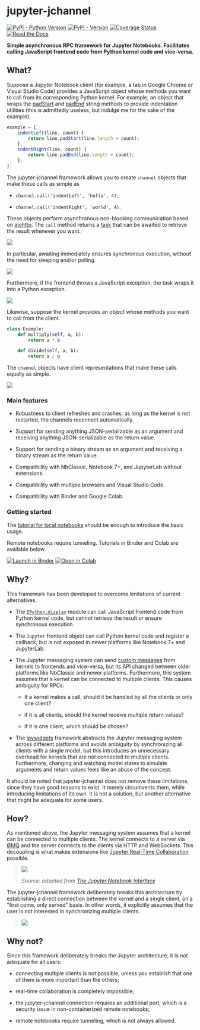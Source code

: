 jupyter-jchannel
================

[![PyPI - Python Version](https://img.shields.io/pypi/pyversions/jupyter-jchannel)](https://devguide.python.org/versions/)
[![PyPI - Version](https://img.shields.io/pypi/v/jupyter-jchannel)](https://pypi.org/project/jupyter-jchannel/)
[![Coverage Status](https://coveralls.io/repos/github/hashiprobr/jupyter-jchannel/badge.svg)](https://coveralls.io/github/hashiprobr/jupyter-jchannel)
[![Read the Docs](https://readthedocs.org/projects/jupyter-jchannel/badge/)](http://jupyter-jchannel.readthedocs.io)

**Simple asynchronous RPC framework for Jupyter Notebooks. Facilitates calling
JavaScript frontend code from Python kernel code and vice-versa.**


What?
-----

Suppose a Jupyter Notebook client (for example, a tab in Google Chrome or Visual
Studio Code) provides a JavaScript object whose methods you want to call from
its corresponding Python kernel. For example, an object that wraps the
[padStart](https://developer.mozilla.org/docs/Web/JavaScript/Reference/Global_Objects/String/padStart)
and
[padEnd](https://developer.mozilla.org/docs/Web/JavaScript/Reference/Global_Objects/String/padEnd)
string methods to provide indentation utilities (this is admittedly useless, but
indulge me for the sake of the example).

``` js
example = {
    indentLeft(line, count) {
        return line.padStart(line.length + count);
    },
    indentRight(line, count) {
        return line.padEnd(line.length + count);
    },
};
```

The jupyter-jchannel framework allows you to create `channel` objects that make
these calls as simple as

* `channel.call('indentLeft', 'hello', 4)`;

* `channel.call('indentRight', 'world', 4)`.

These objects perform asynchronous non-blocking communication based on
[aiohttp](https://github.com/aio-libs/aiohttp). The `call` method returns a
[task](https://docs.python.org/3/library/asyncio-task.html#asyncio.Task) that
can be awaited to retrieve the result whenever you want.

![](https://raw.githubusercontent.com/hashiprobr/jupyter-jchannel/main/docs/source/img/notebook_capture_1.png)

In particular, awaiting immediately ensures synchronous execution, without the
need for sleeping and/or polling.

![](https://raw.githubusercontent.com/hashiprobr/jupyter-jchannel/main/docs/source/img/notebook_capture_2.png)

Furthermore, if the frontend throws a JavaScript exception, the task wraps it
into a Python exception.

![](https://raw.githubusercontent.com/hashiprobr/jupyter-jchannel/main/docs/source/img/notebook_capture_3.png)

Likewise, suppose the kernel provides an object whose methods you want to call
from the client.

``` py
class Example:
    def multiply(self, a, b):
        return a * b

    def divide(self, a, b):
        return a / b
```

The `channel` objects have client representations that make these calls equally
as simple.

![](https://raw.githubusercontent.com/hashiprobr/jupyter-jchannel/main/docs/source/img/console_capture_1.png)

### Main features

* Robustness to client refreshes and crashes: as long as the kernel is not
  restarted, the channels reconnect automatically.

* Support for sending anything JSON-serializable as an argument and receiving
  anything JSON-serializable as the return value.

* Support for sending a binary stream as an argument and receiving a binary
  stream as the return value.

* Compatibility with NbClassic, Notebook 7+, and JupyterLab without extensions.

* Compatibility with multiple browsers and Visual Studio Code.

* Compatibility with Binder and Google Colab.

### Getting started

The [tutorial for local
notebooks](https://github.com/hashiprobr/jupyter-jchannel/blob/main/examples/local.ipynb)
should be enough to introduce the basic usage.

Remote notebooks require tunneling. Tutorials in Binder and Colab are available
below.

[![Launch in Binder](https://mybinder.org/badge_logo.svg)](https://mybinder.org/v2/gh/hashiprobr/jupyter-jchannel/main?labpath=examples%2Fbinder.ipynb)
[![Open in Colab](https://colab.research.google.com/assets/colab-badge.svg)](https://colab.research.google.com/github/hashiprobr/jupyter-jchannel/blob/master/examples/colab.ipynb)


Why?
----

This framework has been developed to overcome limitations of current
alternatives.

* The
  [`IPython.display`](https://ipython.readthedocs.io/en/stable/api/generated/IPython.display.html#module-IPython.display)
  module can call JavaScript frontend code from Python kernel code, but cannot
  retrieve the result or ensure synchronous execution.

* The `Jupyter` frontend object can call Python kernel code and register a
  callback, but is not exposed in newer platforms like Notebook 7+ and
  JupyterLab.

* The Jupyter messaging system can send [custom
  messages](https://jupyter-client.readthedocs.io/en/latest/messaging.html#custom-messages)
  from kernels to frontends and vice-versa, but its API changed between older
  platforms like NbClassic and newer platforms. Furthermore, this system assumes
  that a kernel can be connected to multiple clients. This causes ambiguity for
  RPCs:

  + if a kernel makes a call, should it be handled by all the clients or only
    one client?

  + if it is all clients, should the kernel receive multiple return values?

  + if it is one client, which should be chosen?

* The [ipywidgets](https://github.com/jupyter-widgets/ipywidgets) framework
  abstracts the Jupyter messaging system across different platforms and avoids
  ambiguity by synchronizing all clients with a single model, but this
  introduces an unnecessary overhead for kernels that are not connected to
  multiple clients. Furthermore, changing and watching model states to simulate
  arguments and return values feels like an abuse of the concept.

It should be noted that jupyter-jchannel does not remove these limitations,
since they have good reasons to exist. It merely circumvents them, while
introducing limitations of its own. It is not a solution, but another
alternative that might be adequate for some users.


How?
----

As mentioned above, the Jupyter messaging system assumes that a kernel can be
connected to multiple clients. The kernel connects to a server via
[ØMQ](https://zeromq.org/) and the server connects to the clients via HTTP and
WebSockets. This decoupling is what makes extensions like [Jupyter Real-Time
Collaboration](https://github.com/jupyterlab/jupyter-collaboration) possible.

> ![](https://raw.githubusercontent.com/hashiprobr/jupyter-jchannel/main/docs/source/img/notebook_components_2.drawio.png)
>
> *Source: adapted from [The Jupyter Notebook Interface](https://docs.jupyter.org/en/latest/projects/architecture/content-architecture.html#the-jupyter-notebook-interface)*

The jupyter-jchannel framework deliberately breaks this architecture by
establishing a direct connection between the kernel and a single client, on a
"first come, only served" basis. In other words, it explicitly assumes that the
user is not interested in synchronizing multiple clients.

> ![](https://raw.githubusercontent.com/hashiprobr/jupyter-jchannel/main/docs/source/img/notebook_components_3.drawio.png)


Why not?
--------

Since this framework deliberately breaks the Jupyter architecture, it is not
adequate for all users:

* connecting multiple clients is not possible, unless you establish that one of
  them is more important than the others;

* real-time collaboration is completely impossible;

* the jupyter-jchannel connection requires an additional port, which is a
  security issue in non-containerized remote notebooks;

* remote notebooks require tunneling, which is not always allowed.
